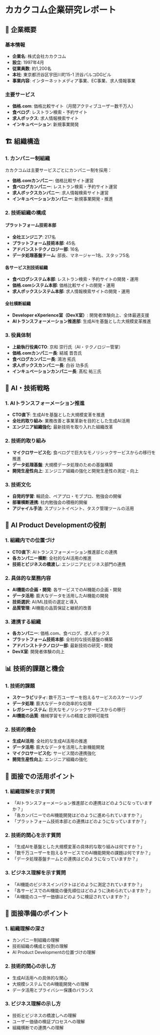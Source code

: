 # カカクコム企業研究レポート

## 🏢 企業概要

### 基本情報
- **企業名**: 株式会社カカクコム
- **設立**: 1997年4月
- **従業員数**: 約1,200名
- **本社**: 東京都渋谷区宇田川町15-1 渋谷パルコDGビル
- **事業内容**: インターネットメディア事業、EC事業、求人情報事業

### 主要サービス
- **価格.com**: 価格比較サイト（月間アクティブユーザー数千万人）
- **食べログ**: レストラン検索・予約サイト
- **求人ボックス**: 求人情報検索サイト
- **インキュベーション**: 新規事業開発

## 🏗️ 組織構造

### 1. カンパニー制組織
カカクコムは主要サービスごとにカンパニー制を採用：

- **価格.comカンパニー**: 価格比較サイト運営
- **食べログカンパニー**: レストラン検索・予約サイト運営
- **求人ボックスカンパニー**: 求人情報検索サイト運営
- **インキュベーションカンパニー**: 新規事業開発・推進

### 2. 技術組織の構成

#### プラットフォーム技術本部
- **全社エンジニア**: 217名
- **プラットフォーム技術本部**: 45名
- **アドバンストテクノロジー部**: 16名
- **データ処理基盤チーム**: 部長、マネージャー1名、スタッフ5名

#### 各サービス別技術組織
- **食べログシステム本部**: レストラン検索・予約サイトの開発・運用
- **価格.comシステム本部**: 価格比較サイトの開発・運用
- **求人ボックスシステム本部**: 求人情報検索サイトの開発・運用

#### 全社横断組織
- **Developer eXperience室（DevX室）**: 開発者体験向上、全体最適支援
- **AIトランスフォーメーション推進部**: 生成AIを基盤とした大規模変革推進

### 3. 役員体制
- **上級執行役員CTO**: 京和 崇行氏（AI・テクノロジー管掌）
- **価格.comカンパニー長**: 結城 晋吾氏
- **食べログカンパニー長**: 鴻池 拓氏
- **求人ボックスカンパニー長**: 白谷 功多氏
- **インキュベーションカンパニー長**: 髙松 祐三氏

## 🤖 AI・技術戦略

### 1. AIトランスフォーメーション推進
- **CTO直下**: 生成AIを基盤とした大規模変革を推進
- **全社的取り組み**: 業務改善と事業革新を目的とした生成AI活用
- **エンジニア組織強化**: 最新技術を取り入れた組織改革

### 2. 技術的取り組み
- **マイクロサービス化**: 食べログで巨大なモノリシックサービスからの移行を推進
- **データ処理基盤**: 大規模データ処理のための基盤構築
- **開発生産性向上**: エンジニア組織の強化と開発生産性の測定・向上

### 3. 技術文化
- **自発的学習**: 輪読会、ペアプロ・モブプロ、勉強会の開催
- **部署横断連携**: 社内勉強会の積極的開催
- **アジャイル手法**: スプリントイベント、タスク管理ツールの活用

## 🎯 AI Product Developmentの役割

### 1. 組織内での位置づけ
- **CTO直下**: AIトランスフォーメーション推進部との連携
- **各カンパニー横断**: 全社的なAI活用の推進
- **技術とビジネスの橋渡し**: エンジニアとビジネス部門の連携

### 2. 具体的な業務内容
- **AI機能の企画・開発**: 各サービスでのAI機能の企画・開発
- **データ活用**: 膨大なデータを活用したAI機能の開発
- **技術選択**: AI/ML技術の選定と導入
- **品質管理**: AI機能の品質保証と継続的改善

### 3. 連携する組織
- **各カンパニー**: 価格.com、食べログ、求人ボックス
- **プラットフォーム技術本部**: 全社的な技術基盤の構築
- **アドバンストテクノロジー部**: 最新技術の研究・開発
- **DevX室**: 開発者体験の向上

## 📊 技術的課題と機会

### 1. 技術的課題
- **スケーラビリティ**: 数千万ユーザーを抱えるサービスのスケーリング
- **データ処理**: 膨大なデータの効率的な処理
- **レガシーシステム**: 巨大なモノリシックサービスからの移行
- **AI機能の品質**: 機械学習モデルの精度と説明可能性

### 2. 技術的機会
- **生成AI活用**: 全社的な生成AI活用の推進
- **データ活用**: 膨大なデータを活用した新機能開発
- **マイクロサービス化**: サービス間の連携強化
- **開発生産性向上**: エンジニア組織の強化

## 🎯 面接での活用ポイント

### 1. 組織理解を示す質問
- 「AIトランスフォーメーション推進部との連携はどのようになっていますか？」
- 「各カンパニーでのAI機能開発はどのように進められていますか？」
- 「プラットフォーム技術本部との連携はどのようになっていますか？」

### 2. 技術的関心を示す質問
- 「生成AIを基盤とした大規模変革の具体的な取り組みは何ですか？」
- 「数千万ユーザーを抱えるサービスでのAI機能開発の課題は何ですか？」
- 「データ処理基盤チームとの連携はどのようになっていますか？」

### 3. ビジネス理解を示す質問
- 「AI機能のビジネスインパクトはどのように測定されていますか？」
- 「各サービスでのAI機能の優先順位はどのように決められていますか？」
- 「AI機能のユーザー価値はどのように検証されていますか？」

## 📝 面接準備のポイント

### 1. 組織理解の深さ
- カンパニー制組織の理解
- 技術組織の構成と役割の理解
- AI Product Developmentの位置づけの理解

### 2. 技術的関心の示し方
- 生成AI活用への具体的な関心
- 大規模システムでのAI機能開発への理解
- データ活用とプライバシー保護のバランス

### 3. ビジネス理解の示し方
- 技術とビジネスの橋渡しへの理解
- ユーザー価値の検証プロセスへの理解
- 組織横断での連携への理解










